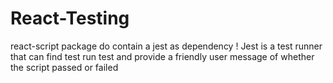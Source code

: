 # React-Testing
react-script package do contain a jest as dependency !
Jest is a test runner that can find test run test and provide a friendly user message of whether the script passed or failed 
